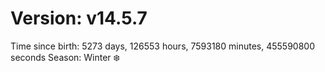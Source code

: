 # Version: v14.5.7
Time since birth: 5273 days, 126553 hours, 7593180 minutes, 455590800 seconds
Season: Winter ❄️
